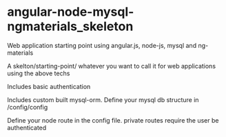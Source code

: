 # angular-node-mysql-ngmaterials_skeleton
Web application starting point using angular.js, node-js, mysql and ng-materials

A skelton/starting-point/ whatever you want to call it for web applications using the above techs

Includes basic authentication

Includes custom built mysql-orm.
Define your mysql db structure in /config/config

Define your node route in the config file. private routes require the user be authenticated
